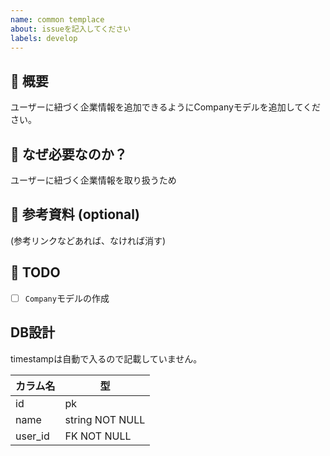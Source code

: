 ```yaml
---
name: common templace
about: issueを記入してください
labels: develop
---
```


## 🎉 概要
ユーザーに紐づく企業情報を追加できるようにCompanyモデルを追加してください。


## 💪 なぜ必要なのか？
ユーザーに紐づく企業情報を取り扱うため

## 📖 参考資料 (optional)

(参考リンクなどあれば、なければ消す)

## 📎 TODO

- [ ] `Company`モデルの作成

## DB設計
timestampは自動で入るので記載していません。

カラム名   |  型
----- | -----
id  | pk
name   |  string NOT NULL
user_id | FK NOT NULL
